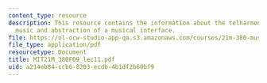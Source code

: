 ```yaml
---
content_type: resource
description: This resource contains the information about the telharmonium, electric
  music and abstraction of a musical interface.
file: https://ol-ocw-studio-app-qa.s3.amazonaws.com/courses/21m-380-music-and-technology-contemporary-history-and-aesthetics-fall-2009/a214eb84ccb68203ecdb4b1df2b60bf9_MIT21M_380F09_lec11.pdf
file_type: application/pdf
resourcetype: Document
title: MIT21M_380F09_lec11.pdf
uid: a214eb84-ccb6-8203-ecdb-4b1df2b60bf9
---
```

